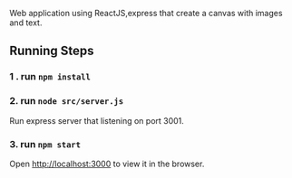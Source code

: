 
Web application using ReactJS,express that create a canvas with images and text.

## Running Steps

### 1 . run `npm install`

### 2. run  `node src/server.js`

Run express server that listening on port 3001.

### 3. run `npm start`

Open [http://localhost:3000](http://localhost:3000) to view it in the browser.


